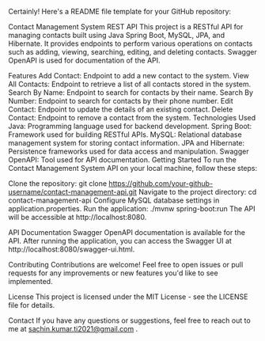 
Certainly! Here's a README file template for your GitHub repository:

Contact Management System REST API
This project is a RESTful API for managing contacts built using Java Spring Boot, MySQL, JPA, and Hibernate. It provides endpoints to perform various operations on contacts such as adding, viewing, searching, editing, and deleting contacts. Swagger OpenAPI is used for documentation of the API.

Features
Add Contact: Endpoint to add a new contact to the system.
View All Contacts: Endpoint to retrieve a list of all contacts stored in the system.
Search By Name: Endpoint to search for contacts by their name.
Search By Number: Endpoint to search for contacts by their phone number.
Edit Contact: Endpoint to update the details of an existing contact.
Delete Contact: Endpoint to remove a contact from the system.
Technologies Used
Java: Programming language used for backend development.
Spring Boot: Framework used for building RESTful APIs.
MySQL: Relational database management system for storing contact information.
JPA and Hibernate: Persistence frameworks used for data access and manipulation.
Swagger OpenAPI: Tool used for API documentation.
Getting Started
To run the Contact Management System API on your local machine, follow these steps:

Clone the repository: git clone https://github.com/your-github-username/contact-management-api.git
Navigate to the project directory: cd contact-management-api
Configure MySQL database settings in application.properties.
Run the application: ./mvnw spring-boot:run
The API will be accessible at http://localhost:8080.

API Documentation
Swagger OpenAPI documentation is available for the API. After running the application, you can access the Swagger UI at http://localhost:8080/swagger-ui.html.

Contributing
Contributions are welcome! Feel free to open issues or pull requests for any improvements or new features you'd like to see implemented.

License
This project is licensed under the MIT License - see the LICENSE file for details.

Contact
If you have any questions or suggestions, feel free to reach out to me at sachin.kumar.ti2021@gmail.com .

